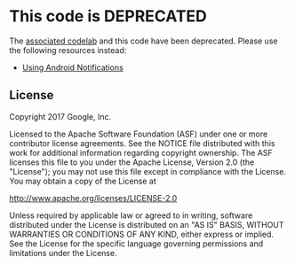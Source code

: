 # This code is DEPRECATED

The [associated codelab](https://codelabs.developers.google.com/codelabs/notification-channels-kotlin/#0) and this code have been deprecated. Please use the following resources instead:
* [Using Android Notifications](https://codelabs.developers.google.com/codelabs/advanced-android-kotlin-training-notifications/index.html#0)


## License

Copyright 2017 Google, Inc.

Licensed to the Apache Software Foundation (ASF) under one or more contributor
license agreements.  See the NOTICE file distributed with this work for
additional information regarding copyright ownership.  The ASF licenses this
file to you under the Apache License, Version 2.0 (the "License"); you may not
use this file except in compliance with the License.  You may obtain a copy of
the License at

  http://www.apache.org/licenses/LICENSE-2.0

Unless required by applicable law or agreed to in writing, software
distributed under the License is distributed on an "AS IS" BASIS, WITHOUT
WARRANTIES OR CONDITIONS OF ANY KIND, either express or implied.  See the
License for the specific language governing permissions and limitations under
the License.
